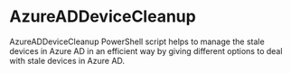 # AzureADDeviceCleanup
AzureADDeviceCleanup PowerShell script helps to manage the stale devices in Azure AD in an efficient way by giving different options to deal with stale devices in Azure AD.

